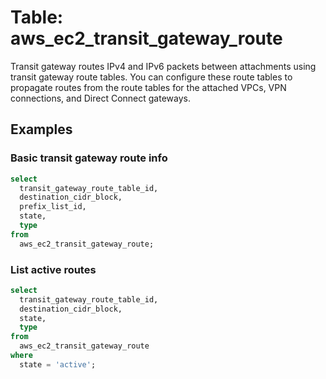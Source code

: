 # Table: aws_ec2_transit_gateway_route

Transit gateway routes IPv4 and IPv6 packets between attachments using transit gateway route tables. You can configure these route tables to propagate routes from the route tables for the attached VPCs, VPN connections, and Direct Connect gateways.

## Examples

### Basic transit gateway route info

```sql
select
  transit_gateway_route_table_id,
  destination_cidr_block,
  prefix_list_id,
  state,
  type
from
  aws_ec2_transit_gateway_route;
```

### List active routes

```sql
select
  transit_gateway_route_table_id,
  destination_cidr_block,
  state,
  type
from
  aws_ec2_transit_gateway_route
where
  state = 'active';
```